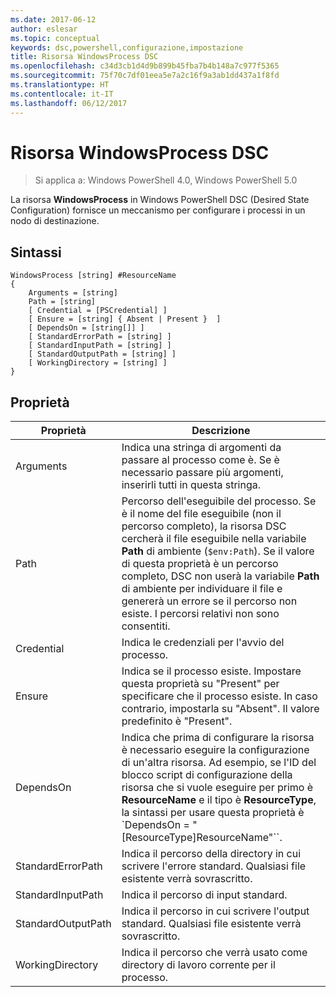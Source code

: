 ```yaml
---
ms.date: 2017-06-12
author: eslesar
ms.topic: conceptual
keywords: dsc,powershell,configurazione,impostazione
title: Risorsa WindowsProcess DSC
ms.openlocfilehash: c34d3cb1d4d9b899b45fba7b4b148a7c977f5365
ms.sourcegitcommit: 75f70c7df01eea5e7a2c16f9a3ab1dd437a1f8fd
ms.translationtype: HT
ms.contentlocale: it-IT
ms.lasthandoff: 06/12/2017
---
```

# <a name="dsc-windowsprocess-resource"></a>Risorsa WindowsProcess DSC

> Si applica a: Windows PowerShell 4.0, Windows PowerShell 5.0

La risorsa **WindowsProcess** in Windows PowerShell DSC (Desired State Configuration) fornisce un meccanismo per configurare i processi in un nodo di destinazione.

## <a name="syntax"></a>Sintassi

```
WindowsProcess [string] #ResourceName
{
    Arguments = [string]
    Path = [string]
    [ Credential = [PSCredential] ]
    [ Ensure = [string] { Absent | Present }  ]
    [ DependsOn = [string[]] ]
    [ StandardErrorPath = [string] ]
    [ StandardInputPath = [string] ]
    [ StandardOutputPath = [string] ]
    [ WorkingDirectory = [string] ]
}
```

## <a name="properties"></a>Proprietà
|  Proprietà  |  Descrizione   | 
|---|---| 
| Arguments| Indica una stringa di argomenti da passare al processo come è. Se è necessario passare più argomenti, inserirli tutti in questa stringa.| 
| Path| Percorso dell'eseguibile del processo. Se è il nome del file eseguibile (non il percorso completo), la risorsa DSC cercherà il file eseguibile nella variabile **Path** di ambiente (`$env:Path`). Se il valore di questa proprietà è un percorso completo, DSC non userà la variabile **Path** di ambiente per individuare il file e genererà un errore se il percorso non esiste. I percorsi relativi non sono consentiti.| 
| Credential| Indica le credenziali per l'avvio del processo.| 
| Ensure| Indica se il processo esiste. Impostare questa proprietà su "Present" per specificare che il processo esiste. In caso contrario, impostarla su "Absent". Il valore predefinito è "Present".| 
| DependsOn | Indica che prima di configurare la risorsa è necessario eseguire la configurazione di un'altra risorsa. Ad esempio, se l'ID del blocco script di configurazione della risorsa che si vuole eseguire per primo è __ResourceName__ e il tipo è __ResourceType__, la sintassi per usare questa proprietà è `DependsOn = "[ResourceType]ResourceName"``.| 
| StandardErrorPath| Indica il percorso della directory in cui scrivere l'errore standard. Qualsiasi file esistente verrà sovrascritto.| 
| StandardInputPath| Indica il percorso di input standard.| 
| StandardOutputPath| Indica il percorso in cui scrivere l'output standard. Qualsiasi file esistente verrà sovrascritto.| 
| WorkingDirectory| Indica il percorso che verrà usato come directory di lavoro corrente per il processo.| 

